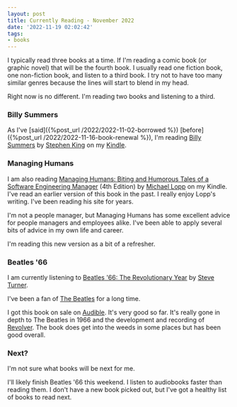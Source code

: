 ```yaml
---
layout: post
title: Currently Reading - November 2022
date: '2022-11-19 02:02:42'
tags:
- books
---
```


I typically read three books at a time. If I'm reading a comic book (or graphic novel) that will be the fourth book. I usually read one fiction book, one non-fiction book, and listen to a third book. I try not to have too many similar genres because the lines will start to blend in my head.

Right now is no different. I'm reading two books and listening to a third.

### Billy Summers

As I've [said]({%post_url /2022/2022-11-02-borrowed %}) [before]({%post_url /2022/2022-11-16-book-renewal %}), I'm reading [Billy Summers](https://en.wikipedia.org/wiki/Billy_Summers) by [Stephen King](https://stephenking.com/) on my [Kindle](https://en.wikipedia.org/wiki/Amazon_Kindle).

### Managing Humans

I am also reading [Managing Humans: Biting and Humorous Tales of a Software Engineering Manager](http://www.managinghumans.com) (4th Edition) by [Michael Lopp](https://randsinrepose.com) on my Kindle. I've read an earlier version of this book in the past. I really enjoy Lopp's writing. I've been reading his site for years.

I'm not a people manager, but Managing Humans has some excellent advice for people managers and employees alike. I've been able to apply several bits of advice in my own life and career.

I'm reading this new version as a bit of a refresher.

### Beatles '66

I am currently listening to [Beatles '66: The Revolutionary Year](https://www.goodreads.com/book/show/28959373-beatles-66) by [Steve Turner](https://www.goodreads.com/author/show/12836.Steve_Turner).

I've been a fan of [The Beatles](https://www.thebeatles.com) for a long time.

I got this book on sale on [Audible](https://www.audible.com). It's very good so far. It's really gone in depth to The Beatles in 1966 and the development and recording of [Revolver](https://music.apple.com/us/album/revolver/401136641). The book does get into the weeds in some places but has been good overall.

### Next?

I'm not sure what books will be next for me.

I'll likely finish Beatles '66 this weekend. I listen to audiobooks faster than reading them. I don't have a new book picked out, but I've got a healthy list of books to read next.


